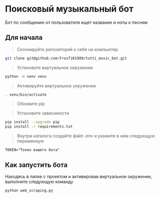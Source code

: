 # Поисковый музыкальный бот

Бот по сообщению от пользователя ищет название и ноты к песням

## Для начала

> Склонируйте репозиторий к себе на компьютер

```bash
git clone git@github.com:FrosTiK1989/tutti_music_bot.git
```

> Установите виртуальное окружение

```bash
python -m venv venv
```

> Активируйте виртуальное укружение

```bash
. venv/bin/activate
```

> Обновите pip

> Установите зависимости

```bash
pip install --upgrade pip
pip install -r requirements.txt
```

> Внутри каталога создайте файл .env и укажите в нем следующую переменную

``
TOKEN="Токен вашего бота"
``

## Как запустить бота

Находясь в папке с проектом и активировав виртуальное окружение, выполните следующую команду

```bash
python web_scraping.py
```
